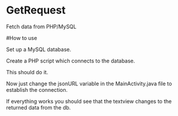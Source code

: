 # GetRequest
Fetch data from PHP/MySQL

#How to use

Set up a MySQL database.

Create a PHP script which connects to the database.

This should do it. 

Now just change the jsonURL variable in the MainActivity.java file to establish the connection.

If everything works you should see that the textview changes to the returned data from the db.


